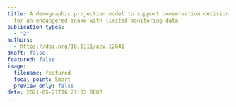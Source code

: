 ```yaml
---
title: A demographic projection model to support conservation decision making
  for an endangered snake with limited monitoring data
publication_types:
  - "2"
authors:
  - https://doi.org/10.1111/acv.12641
draft: false
featured: false
image:
  filename: featured
  focal_point: Smart
  preview_only: false
date: 2021-05-21T16:21:02.808Z
---
```

